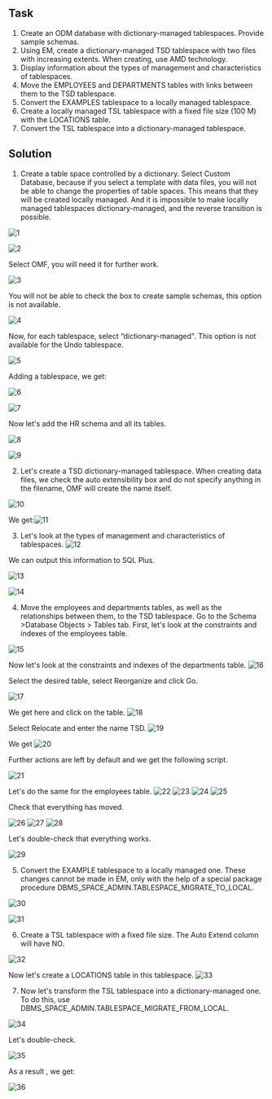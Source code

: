 ## Task
1. Create an ODM database with dictionary-managed tablespaces. Provide sample schemas.
2. Using EM, create a dictionary-managed TSD tablespace with two files with increasing extents. When creating, use AMD technology.
3. Display information about the types of management and characteristics of tablespaces.
4. Move the EMPLOYEES and DEPARTMENTS tables with links between them to the TSD tablespace.
5. Convert the EXAMPLES tablespace to a locally managed tablespace.
6. Create a locally managed TSL tablespace with a fixed file size (100 M) with the LOCATIONS table.
7. Convert the TSL tablespace into a dictionary-managed tablespace.

## Solution
1) Create a table space controlled by a dictionary. Select Custom Database, because if you select a template with data files, you will not be able to change the properties of table spaces. This means that they will be created locally managed. And it is impossible to make locally managed tablespaces dictionary-managed, and the reverse transition is possible.

![1](https://user-images.githubusercontent.com/61746700/159139280-e6e89901-da1c-4dec-abc6-18815127adc8.png)

![2](https://user-images.githubusercontent.com/61746700/159139292-f25d4583-f270-436c-a604-6facaf8d1e76.png)

Select OMF, you will need it for further work.

![3](https://user-images.githubusercontent.com/61746700/159139299-4b0f072d-7ba0-49af-84ff-b899d526e533.png)

You will not be able to check the box to create sample schemas, this option is not available.

![4](https://user-images.githubusercontent.com/61746700/159139302-c66dd4fe-77f6-4a8a-8c2e-f95af514b4bc.png)

Now, for each tablespace, select “dictionary-managed". This option is not available for the Undo tablespace.

![5](https://user-images.githubusercontent.com/61746700/159139305-f5443a35-f219-46ea-82fb-aa719df43e27.png)

Adding a tablespace, we get:

![6](https://user-images.githubusercontent.com/61746700/159139310-2baeac2f-459c-46ec-955b-0c8f50bd1cd5.png)

![7](https://user-images.githubusercontent.com/61746700/159139313-95518707-c5ea-42c8-85f5-1a90fa320dc3.png)

Now let's add the HR schema and all its tables.

![8](https://user-images.githubusercontent.com/61746700/159139317-a64e0cbf-b828-4a25-ba01-0fa16d69021d.png)

![9](https://user-images.githubusercontent.com/61746700/159139323-b4d2b91c-d60f-4804-b997-cf8c8d9893bb.png)

2) Let's create a TSD dictionary-managed tablespace.
When creating data files, we check the auto extensibility box and do not specify anything in the filename, OMF will create the name itself.

![10](https://user-images.githubusercontent.com/61746700/159139223-c655cbac-eac0-4149-bab5-01de84320522.png)

We get:![11](https://user-images.githubusercontent.com/61746700/159139205-6fdb72e9-9b1b-4732-b036-0b8665f1a148.png)

3)	Let's look at the types of management and characteristics of tablespaces.
![12](https://user-images.githubusercontent.com/61746700/159139253-34148ac9-6649-4dfa-b58a-815a95de1826.png)

We can output this information to SQL Plus.

![13](https://user-images.githubusercontent.com/61746700/159139265-74e8cb70-e1af-4be3-a8a3-f70b70276115.png)

![14](https://user-images.githubusercontent.com/61746700/159139269-4f6f2b00-6ab6-41ee-b3cd-fd587ac934f8.png)

4) Move the employees and departments tables, as well as the relationships between them, to the TSD tablespace.
Go to the Schema >Database Objects > Tables tab. First, let's look at the constraints and indexes of the employees table.

![15](https://user-images.githubusercontent.com/61746700/159139380-22b9c11c-d6d1-4e35-ba2a-7aefe2e53b36.png)

Now let's look at the constraints and indexes of the departments table.
![16](https://user-images.githubusercontent.com/61746700/159139388-3d0143fb-d866-44aa-a4ca-c73a2e7a8692.png)

Select the desired table, select Reorganize and click Go.

![17](https://user-images.githubusercontent.com/61746700/159139399-9e8a3a65-61ff-473f-989b-58f73d4f75d4.png)

We get here and click on the table.
![18](https://user-images.githubusercontent.com/61746700/159139406-08d5a3fb-4481-4e16-880f-0f26432e9b79.png)

Select Relocate and enter the name TSD.
![19](https://user-images.githubusercontent.com/61746700/159139414-09eb5dee-e644-48d2-940e-0fa1990128a4.png)

We get
![20](https://user-images.githubusercontent.com/61746700/159139423-5233c555-5b1c-4427-bdec-26c574189180.png)

Further actions are left by default and we get the following script.

![21](https://user-images.githubusercontent.com/61746700/159139429-afdbc1d0-0a82-4ffd-b95e-dbc2698ba47e.png)

Let's do the same for the employees table.
![22](https://user-images.githubusercontent.com/61746700/159139449-892b0cd2-e200-4f7c-a64e-0e97a1908717.png)
![23](https://user-images.githubusercontent.com/61746700/159139450-15ab9dcb-938d-48b0-9bda-9405ecb8275c.png)
![24](https://user-images.githubusercontent.com/61746700/159139451-a6ea8126-98aa-4ff9-9346-12001d86a034.png)
![25](https://user-images.githubusercontent.com/61746700/159139452-49645869-c1af-4594-8ee7-7c73d07fee76.png)

Check that everything has moved.

![26](https://user-images.githubusercontent.com/61746700/159139483-ff3f8f46-5cd0-41c9-915e-e8529002e5f1.png)
![27](https://user-images.githubusercontent.com/61746700/159139484-decd1046-3532-477d-8e59-3a6ad6352080.png)
![28](https://user-images.githubusercontent.com/61746700/159139486-c2359261-cb49-4537-8fbe-13dc0150ca9f.png)

Let's double-check that everything works.

![29](https://user-images.githubusercontent.com/61746700/159139494-e76eda10-0401-4ebc-8f0c-25ade606004c.png)

5) Convert the EXAMPLE tablespace to a locally managed one.
These changes cannot be made in EM, only with the help of a special package procedure DBMS_SPACE_ADMIN.TABLESPACE_MIGRATE_TO_LOCAL.

![30](https://user-images.githubusercontent.com/61746700/159139525-4c6a1d47-0f4d-4752-8441-2ccaf3b84594.png)

![31](https://user-images.githubusercontent.com/61746700/159139526-fe5edbff-3333-4ad2-aea4-3546fa357fe4.png)

6) Create a TSL tablespace with a fixed file size.
The Auto Extend column will have NO.

![32](https://user-images.githubusercontent.com/61746700/159139564-8b39ae91-4c43-4122-ad98-9d0df97cd43c.png)

Now let's create a LOCATIONS table in this tablespace.
![33](https://user-images.githubusercontent.com/61746700/159139577-a2a180db-6a88-44cb-9c94-a8d2bdd9df66.png)

7) Now let's transform the TSL tablespace into a dictionary-managed one.
To do this, use DBMS_SPACE_ADMIN.TABLESPACE_MIGRATE_FROM_LOCAL.

![34](https://user-images.githubusercontent.com/61746700/159139594-9f4b1795-d77c-4709-af69-d710a7d75f76.png)

Let's double-check.

![35](https://user-images.githubusercontent.com/61746700/159139600-991ba8d9-5183-4a6a-8915-c802e73a7153.png)

As a result , we get:

![36](https://user-images.githubusercontent.com/61746700/159139614-3b2acdc6-b2ce-4510-9cb0-4f283b0f9409.png)

